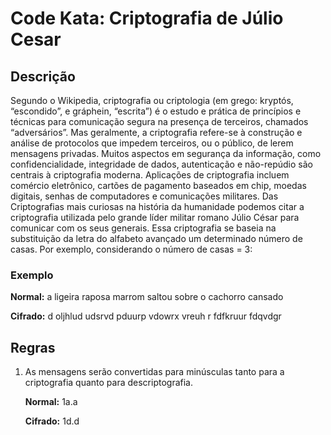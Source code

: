 # Code Kata: Criptografia de Júlio Cesar

## Descrição
Segundo o Wikipedia, criptografia ou criptologia (em grego: kryptós, “escondido”, e gráphein, “escrita”) é o estudo e prática de princípios e técnicas para comunicação segura na presença de terceiros, chamados “adversários”. Mas geralmente, a criptografia refere-se à construção e análise de protocolos que impedem terceiros, ou o público, de lerem mensagens privadas. Muitos aspectos em segurança da informação, como confidencialidade, integridade de dados, autenticação e não-repúdio são centrais à criptografia moderna. Aplicações de criptografia incluem comércio eletrônico, cartões de pagamento baseados em chip, moedas digitais, senhas de computadores e comunicações militares. Das Criptografias mais curiosas na história da humanidade podemos citar a criptografia utilizada pelo grande líder militar romano Júlio César para comunicar com os seus generais. Essa criptografia se baseia na substituição da letra do alfabeto avançado um determinado número de casas. Por exemplo, considerando o número de casas = 3:

### Exemplo

__Normal:__ a ligeira raposa marrom saltou sobre o cachorro cansado

__Cifrado:__ d oljhlud udsrvd pduurp vdowrx vreuh r fdfkruur fdqvdgr

## Regras

1. As mensagens serão convertidas para minúsculas tanto para a criptografia quanto para descriptografia.

    __Normal:__ 1a.a
    
    __Cifrado:__ 1d.d
